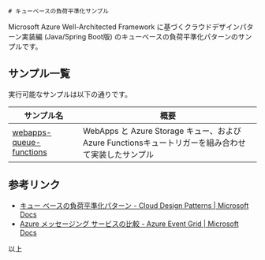     # キューベースの負荷平準化サンプル

Microsoft Azure Well-Architected Framework に基づくクラウドデザインパターン実装編 (Java/Spring Boot版) のキューベースの負荷平準化パターンのサンプルです。

## サンプル一覧

実行可能なサンプルは以下の通りです。

| サンプル名                                                     | 概要                                                                                                |
| -------------------------------------------------------------- | --------------------------------------------------------------------------------------------------- |
| [webapps-queue-functions](./webapps-queue-functions/README.md) | WebApps と Azure Storage キュー、および Azure Functionsキュートリガーを組み合わせて実装したサンプル |

## 参考リンク

- [キュー ベースの負荷平準化パターン - Cloud Design Patterns | Microsoft Docs](https://docs.microsoft.com/ja-jp/azure/architecture/patterns/queue-based-load-leveling)
- [Azure メッセージング サービスの比較 - Azure Event Grid | Microsoft Docs](https://docs.microsoft.com/ja-jp/azure/event-grid/compare-messaging-services)

以上